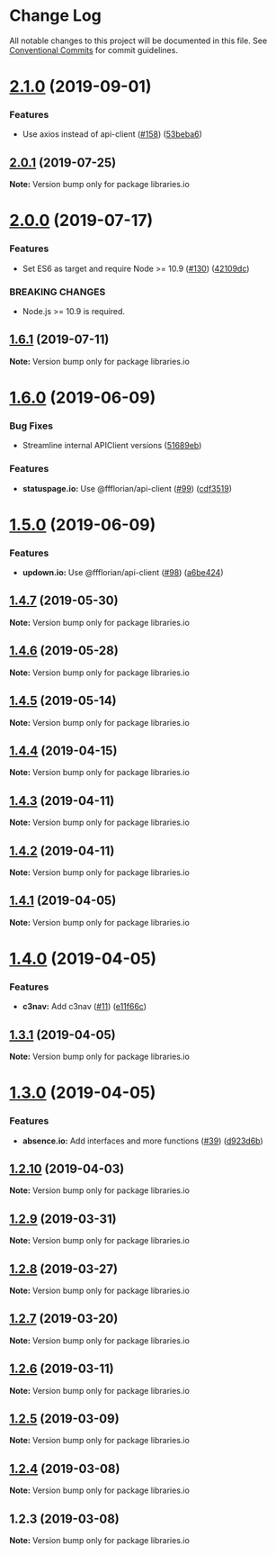 # Change Log

All notable changes to this project will be documented in this file.
See [Conventional Commits](https://conventionalcommits.org) for commit guidelines.

# [2.1.0](https://github.com/ffflorian/api-clients/tree/master/packages/libraries.io/compare/libraries.io@2.0.1...libraries.io@2.1.0) (2019-09-01)


### Features

* Use axios instead of api-client ([#158](https://github.com/ffflorian/api-clients/tree/master/packages/libraries.io/issues/158)) ([53beba6](https://github.com/ffflorian/api-clients/tree/master/packages/libraries.io/commit/53beba6))





## [2.0.1](https://github.com/ffflorian/api-clients/tree/master/packages/libraries.io/compare/libraries.io@2.0.0...libraries.io@2.0.1) (2019-07-25)

**Note:** Version bump only for package libraries.io





# [2.0.0](https://github.com/ffflorian/api-clients/tree/master/packages/libraries.io/compare/libraries.io@1.6.1...libraries.io@2.0.0) (2019-07-17)


### Features

* Set ES6 as target and require Node >= 10.9 ([#130](https://github.com/ffflorian/api-clients/tree/master/packages/libraries.io/issues/130)) ([42109dc](https://github.com/ffflorian/api-clients/tree/master/packages/libraries.io/commit/42109dc))


### BREAKING CHANGES

* Node.js >= 10.9 is required.





## [1.6.1](https://github.com/ffflorian/api-clients/tree/master/packages/libraries.io/compare/libraries.io@1.6.0...libraries.io@1.6.1) (2019-07-11)

**Note:** Version bump only for package libraries.io





# [1.6.0](https://github.com/ffflorian/api-clients/tree/master/packages/libraries.io/compare/libraries.io@1.5.0...libraries.io@1.6.0) (2019-06-09)


### Bug Fixes

* Streamline internal APIClient versions ([51689eb](https://github.com/ffflorian/api-clients/tree/master/packages/libraries.io/commit/51689eb))


### Features

* **statuspage.io:** Use @ffflorian/api-client ([#99](https://github.com/ffflorian/api-clients/tree/master/packages/libraries.io/issues/99)) ([cdf3519](https://github.com/ffflorian/api-clients/tree/master/packages/libraries.io/commit/cdf3519))





# [1.5.0](https://github.com/ffflorian/api-clients/tree/master/packages/libraries.io/compare/libraries.io@1.4.7...libraries.io@1.5.0) (2019-06-09)


### Features

* **updown.io:** Use @ffflorian/api-client ([#98](https://github.com/ffflorian/api-clients/tree/master/packages/libraries.io/issues/98)) ([a6be424](https://github.com/ffflorian/api-clients/tree/master/packages/libraries.io/commit/a6be424))





## [1.4.7](https://github.com/ffflorian/api-clients/tree/master/packages/libraries.io/compare/libraries.io@1.4.6...libraries.io@1.4.7) (2019-05-30)

**Note:** Version bump only for package libraries.io





## [1.4.6](https://github.com/ffflorian/api-clients/tree/master/packages/libraries.io/compare/libraries.io@1.4.5...libraries.io@1.4.6) (2019-05-28)

**Note:** Version bump only for package libraries.io





## [1.4.5](https://github.com/ffflorian/api-clients/tree/master/packages/libraries.io/compare/libraries.io@1.4.4...libraries.io@1.4.5) (2019-05-14)

**Note:** Version bump only for package libraries.io





## [1.4.4](https://github.com/ffflorian/api-clients/tree/master/packages/libraries.io/compare/libraries.io@1.4.3...libraries.io@1.4.4) (2019-04-15)

**Note:** Version bump only for package libraries.io





## [1.4.3](https://github.com/ffflorian/api-clients/tree/master/packages/libraries.io/compare/libraries.io@1.4.2...libraries.io@1.4.3) (2019-04-11)

**Note:** Version bump only for package libraries.io





## [1.4.2](https://github.com/ffflorian/api-clients/tree/master/packages/libraries.io/compare/libraries.io@1.4.1...libraries.io@1.4.2) (2019-04-11)

**Note:** Version bump only for package libraries.io





## [1.4.1](https://github.com/ffflorian/api-clients/tree/master/packages/libraries.io/compare/libraries.io@1.4.0...libraries.io@1.4.1) (2019-04-05)

**Note:** Version bump only for package libraries.io





# [1.4.0](https://github.com/ffflorian/api-clients/tree/master/packages/libraries.io/compare/libraries.io@1.3.1...libraries.io@1.4.0) (2019-04-05)


### Features

* **c3nav:** Add c3nav ([#11](https://github.com/ffflorian/api-clients/tree/master/packages/libraries.io/issues/11)) ([e11f66c](https://github.com/ffflorian/api-clients/tree/master/packages/libraries.io/commit/e11f66c))





## [1.3.1](https://github.com/ffflorian/api-clients/tree/master/packages/libraries.io/compare/libraries.io@1.3.0...libraries.io@1.3.1) (2019-04-05)

**Note:** Version bump only for package libraries.io





# [1.3.0](https://github.com/ffflorian/api-clients/tree/master/packages/libraries.io/compare/libraries.io@1.2.10...libraries.io@1.3.0) (2019-04-05)


### Features

* **absence.io:** Add interfaces and more functions ([#39](https://github.com/ffflorian/api-clients/tree/master/packages/libraries.io/issues/39)) ([d923d6b](https://github.com/ffflorian/api-clients/tree/master/packages/libraries.io/commit/d923d6b))





## [1.2.10](https://github.com/ffflorian/api-clients/tree/master/packages/libraries.io/compare/libraries.io@1.2.9...libraries.io@1.2.10) (2019-04-03)

**Note:** Version bump only for package libraries.io





## [1.2.9](https://github.com/ffflorian/api-clients/tree/master/packages/libraries.io/compare/libraries.io@1.2.8...libraries.io@1.2.9) (2019-03-31)

**Note:** Version bump only for package libraries.io





## [1.2.8](https://github.com/ffflorian/api-clients/tree/master/packages/libraries.io/compare/libraries.io@1.2.7...libraries.io@1.2.8) (2019-03-27)

**Note:** Version bump only for package libraries.io





## [1.2.7](https://github.com/ffflorian/api-clients/tree/master/packages/libraries.io/compare/libraries.io@1.2.6...libraries.io@1.2.7) (2019-03-20)

**Note:** Version bump only for package libraries.io





## [1.2.6](https://github.com/ffflorian/api-clients/tree/master/packages/libraries.io/compare/libraries.io@1.2.5...libraries.io@1.2.6) (2019-03-11)

**Note:** Version bump only for package libraries.io





## [1.2.5](https://github.com/ffflorian/api-clients/tree/master/packages/libraries.io/compare/libraries.io@1.2.4...libraries.io@1.2.5) (2019-03-09)

**Note:** Version bump only for package libraries.io





## [1.2.4](https://github.com/ffflorian/api-clients/tree/master/packages/libraries.io/compare/libraries.io@1.2.3...libraries.io@1.2.4) (2019-03-08)

**Note:** Version bump only for package libraries.io





## 1.2.3 (2019-03-08)

**Note:** Version bump only for package libraries.io
